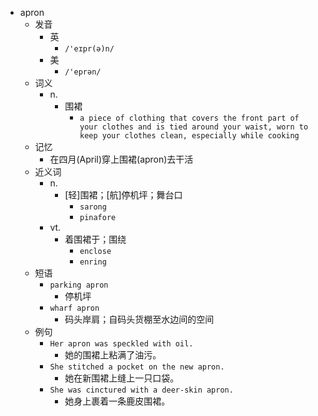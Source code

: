 - apron
  - 发音
    - 英
      - `/'eɪpr(ə)n/`
    - 美
      - `/'eprən/`
  - 词义
    - n.
      - 围裙
        - `a piece of clothing that covers the front part of your clothes and is tied around your waist, worn to keep your clothes clean, especially while cooking`
  - 记忆
    - 在四月(April)穿上围裙(apron)去干活
  - 近义词
    - n.
      - [轻]围裙；[航]停机坪；舞台口
        - `sarong`
        - `pinafore`
    - vt.
      - 着围裙于；围绕
        - `enclose`
        - `enring`
  - 短语
    - `parking apron`
      - 停机坪 
    - `wharf apron`
      - 码头岸肩；自码头货棚至水边间的空间 
  - 例句
    - `Her apron was speckled with oil.`
      - 她的围裙上粘满了油污。
    - `She stitched a pocket on the new apron.`
      - 她在新围裙上缝上一只口袋。
    - `She was cinctured with a deer-skin apron.`
      - 她身上裹着一条鹿皮围裙。

